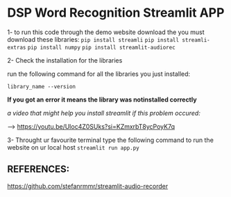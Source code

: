 # DSP Word Recognition Streamlit APP

1- to run this code through the demo website download the you must download these libraries:
`pip install streamli`
`pip install streamli-extras`
`pip install numpy`
`pip install streamlit-audiorec`

2- Check the installation for the libraries
   
run the following command for all the libraries you just installed:
   
`library_name --version`
   
**If you got an error it means the library was notinstalled correctly**
   
*a video that might help you install streamlit if this problem occured:*
   
--> https://youtu.be/Uloc4Z0SUks?si=KZmxrbT8ycPoyK7q

3- Throught ur favourite terminal type the following command to run the website on ur local host
`streamlit run app.py`

## REFERENCES:
https://github.com/stefanrmmr/streamlit-audio-recorder
